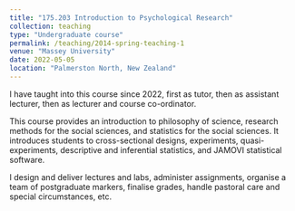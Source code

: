 ```yaml
---
title: "175.203 Introduction to Psychological Research"
collection: teaching
type: "Undergraduate course"
permalink: /teaching/2014-spring-teaching-1
venue: "Massey University"
date: 2022-05-05
location: "Palmerston North, New Zealand"
---
```


I have taught into this course since 2022, first as tutor, then as assistant lecturer, then as lecturer and course co-ordinator. 

This course provides an introduction to philosophy of science, research methods for the social sciences, and statistics for the social sciences. It introduces students to cross-sectional designs, experiments, quasi-experiments, descriptive and inferential statistics, and JAMOVI statistical software. 

I design and deliver lectures and labs, administer assignments, organise a team of postgraduate markers, finalise grades, handle pastoral care and special circumstances, etc.


